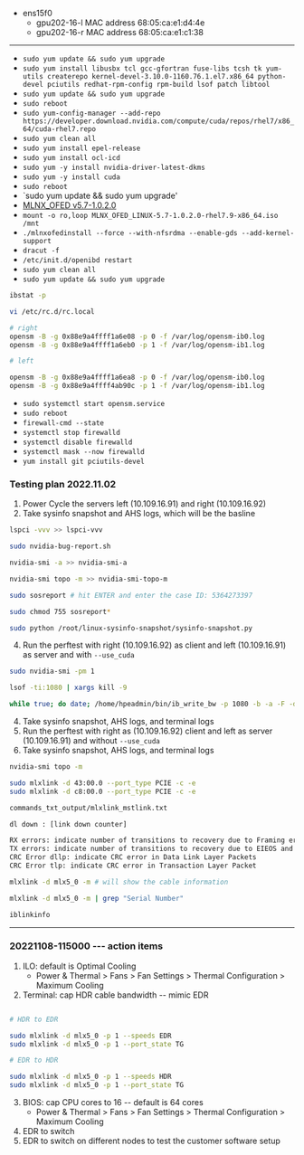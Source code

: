 - ens15f0
  - gpu202-16-l MAC address 68:05:ca:e1:d4:4e
  - gpu202-16-r MAC address 68:05:ca:e1:c1:38

--------------------------------------------------------------------------------

- `sudo yum update && sudo yum upgrade`
- `sudo yum install libusbx tcl gcc-gfortran fuse-libs tcsh tk yum-utils createrepo kernel-devel-3.10.0-1160.76.1.el7.x86_64 python-devel pciutils redhat-rpm-config rpm-build lsof patch libtool`
- `sudo yum update && sudo yum upgrade`
- `sudo reboot`
- `sudo yum-config-manager --add-repo https://developer.download.nvidia.com/compute/cuda/repos/rhel7/x86_64/cuda-rhel7.repo`
- `sudo yum clean all`
- `sudo yum install epel-release`
- `sudo yum install ocl-icd`
- `sudo yum -y install nvidia-driver-latest-dkms`
- `sudo yum -y install cuda`
- `sudo reboot`
- `sudo yum update && sudo yum upgrade'
- [MLNX_OFED v5.7-1.0.2.0](https://network.nvidia.com/products/infiniband-drivers/linux/mlnx_ofed/)
- `mount -o ro,loop MLNX_OFED_LINUX-5.7-1.0.2.0-rhel7.9-x86_64.iso /mnt`
- `./mlnxofedinstall --force --with-nfsrdma --enable-gds --add-kernel-support`
- `dracut -f`
- `/etc/init.d/openibd restart`
- `sudo yum clean all`
- `sudo yum update && sudo yum upgrade`

```bash
ibstat -p

vi /etc/rc.d/rc.local

# right
opensm -B -g 0x88e9a4ffff1a6e08 -p 0 -f /var/log/opensm-ib0.log
opensm -B -g 0x88e9a4ffff1a6eb0 -p 1 -f /var/log/opensm-ib1.log

# left

opensm -B -g 0x88e9a4ffff1a6ea8 -p 0 -f /var/log/opensm-ib0.log
opensm -B -g 0x88e9a4ffff4ab90c -p 1 -f /var/log/opensm-ib1.log
```

- `sudo systemctl start opensm.service`
- `sudo reboot`
- `firewall-cmd --state`
- `systemctl stop firewalld`
- `systemctl disable firewalld`
- `systemctl mask --now firewalld`
- `yum install git pciutils-devel`

### Testing plan 2022.11.02

1. Power Cycle the servers left (10.109.16.91) and right (10.109.16.92)
2. Take sysinfo snapshot and AHS logs, which will be the basline

```bash
lspci -vvv >> lspci-vvv

sudo nvidia-bug-report.sh

nvidia-smi -a >> nvidia-smi-a

nvidia-smi topo -m >> nvidia-smi-topo-m

sudo sosreport # hit ENTER and enter the case ID: 5364273397

sudo chmod 755 sosreport* 

sudo python /root/linux-sysinfo-snapshot/sysinfo-snapshot.py
```

4. Run the perftest with right (10.109.16.92) as client and left (10.109.16.91) as server and with `--use_cuda`

```bash
sudo nvidia-smi -pm 1

lsof -ti:1080 | xargs kill -9

while true; do date; /home/hpeadmin/bin/ib_write_bw -p 1080 -b -a -F -d mlx5_0 --report_gbits -i 1 --use_cuda=3 2>&1 & ssh 10.109.16.92 /home/hpeadmin/bin/ib_write_bw -p 1080 -b -a -F -d mlx5_0 --report_gbits -i 1 --use_cuda=3 10.109.16.91; done | tee perftest_b_d00_cuda33.log.`date +"%Y%m%d-%H%M%S"`
```

4. Take sysinfo snapshot, AHS logs, and terminal logs
6. Run the perftest with right as (10.109.16.92) client and left as server (10.109.16.91) and without `--use_cuda`
7. Take sysinfo snapshot, AHS logs, and terminal logs

```bash
nvidia-smi topo -m

sudo mlxlink -d 43:00.0 --port_type PCIE -c -e
sudo mlxlink -d c8:00.0 --port_type PCIE -c -e

commands_txt_output/mlxlink_mstlink.txt

dl down : [link down counter]

RX errors: indicate number of transitions to recovery due to Framing errors and CRC (dlp and tlp) errors.
TX errors: indicate number of transitions to recovery due to EIEOS and TS errors.
CRC Error dllp: indicate CRC error in Data Link Layer Packets
CRC Error tlp: indicate CRC error in Transaction Layer Packet

mlxlink -d mlx5_0 -m # will show the cable information 

mlxlink -d mlx5_0 -m | grep "Serial Number"

iblinkinfo 

```

--------------------------------------------------------------------------------

### 20221108-115000 --- action items

1. ILO: default is Optimal Cooling
    - Power & Thermal > Fans > Fan Settings > Thermal Configuration > Maximum Cooling
2. Terminal: cap HDR cable bandwidth -- mimic EDR

```bash

# HDR to EDR

sudo mlxlink -d mlx5_0 -p 1 --speeds EDR
sudo mlxlink -d mlx5_0 -p 1 --port_state TG

# EDR to HDR

sudo mlxlink -d mlx5_0 -p 1 --speeds HDR
sudo mlxlink -d mlx5_0 -p 1 --port_state TG
```

3. BIOS: cap CPU cores to 16 -- default is 64 cores
    - Power & Thermal > Fans > Fan Settings > Thermal Configuration > Maximum Cooling
4. EDR to switch
5. EDR to switch on different nodes to test the customer software setup
